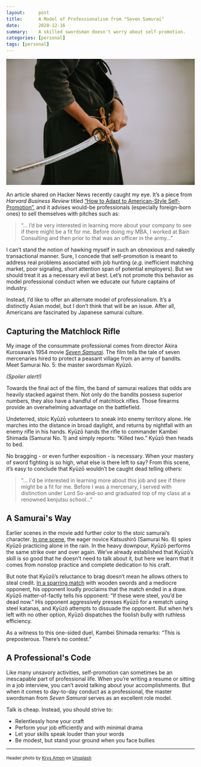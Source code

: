 ```yaml
---
layout:     post
title:      A Model of Professionalism from "Seven Samurai"
date:       2020-12-16
summary:    A skilled swordsman doesn't worry about self-promotion.
categories: [personal]
tags: [personal]
---
```


<img src = "/assets/images/krys-amon-eAAR-0iDhic-unsplash.jpg">


An article shared on Hacker News recently caught my eye. It’s a piece from _Harvard Business Review_ titled [“How to Adapt to American-Style Self-Promotion”](https://hbr.org/2014/04/how-to-adapt-to-american-style-self-promotion), and it advises would-be professionals (especially foreign-born ones) to sell themselves with pitches such as:

> “… I’d be very interested in learning more about your company to see if there might be a fit for me.  Before doing my MBA, I worked at Bain Consulting and then prior to that was an officer in the army…”

I can’t stand the notion of hawking myself in such an obnoxious and nakedly transactional manner. Sure, I concede that self-promotion is meant to address real problems associated with job hunting (_e.g._ inefficient matching market, poor signaling, short attention span of potential employers). But we should treat it as a necessary evil at best. Let’s not promote this behavior as model professional conduct when we educate our future captains of industry.

Instead, I’d like to offer an alternate model of professionalism. It’s a distinctly Asian model, but I don’t think that will be an issue. After all, Americans are fascinated by Japanese samurai culture.

## Capturing the Matchlock Rifle

My image of the consummate professional comes from director Akira Kurosawa’s 1954 movie [_Seven Samurai_](https://www.youtube.com/watch?v=Z1q_UjzM3cI). The film tells the tale of seven mercenaries hired to protect a peasant village from an army of bandits. Meet  Samurai No. 5: the master swordsman Kyūzō.

_(Spoiler alert!)_

Towards the final act of the film, the band of samurai realizes that odds are heavily stacked against them. Not only do the bandits possess superior numbers, they also have a handful of matchlock rifles. Those firearms provide an overwhelming advantage on the battlefield.

Undeterred, stoic Kyūzō volunteers to sneak into enemy territory alone. He marches into the distance in broad daylight, and returns by nightfall with an enemy rifle in his hands. Kyūzō hands the rifle to commander Kambei Shimada (Samurai No. 1) and simply reports: “Killed two.” Kyūzō then heads to bed.

No bragging - or even further exposition - is necessary. When your mastery of sword fighting is so high, what else is there left to say? From this scene, it’s easy to conclude that Kyūzō wouldn’t be caught dead telling others:

> "... I'd be interested in learning more about this job and see if there might be a fit for me. Before I was a mercenary, I served with distinction under Lord So-and-so and graduated top of my class at a renowned kenjutsu school..."

## A Samurai's Way

Earlier scenes in the movie add further color to the stoic samurai’s character. [In one scene](https://www.youtube.com/watch?v=fjvRQfSV-0o), the eager novice Katsushirō (Samurai No. 6) spies Kyūzō practicing alone in the rain. In the heavy downpour, Kyūzō performs the same strike over and over again. We’ve already established that Kyūzō’s skill is so good that he doesn't need to talk about it, but here we learn that it comes from nonstop practice and complete dedication to his craft.

But note that Kyūzō’s reluctance to brag doesn’t mean he allows others to steal credit. [In a sparring match](https://www.youtube.com/watch?v=GF5U83UIX1o) with wooden swords and a mediocre opponent, his opponent loudly proclaims that the match ended in a draw. Kyūzō matter-of-factly tells his opponent: “If these were steel, you’d be dead now.” His opponent aggressively presses Kyūzō for a rematch using steel katanas, and Kyūzō attempts to dissuade the opponent. But when he’s left with no other option, Kyūzō dispatches the foolish bully with ruthless efficiency.

As a witness to this one-sided duel, Kambei Shimada remarks: “This is preposterous. There’s no contest.”

## A Professional's Code

Like many unsavory activities, self-promotion can sometimes be an inescapable part of professional life. When you’re writing a resume or sitting in a job interview, you can’t avoid talking about your accomplishments. But when it comes to day-to-day conduct as a professional, the master swordsman from _Seven Samurai_ serves as an excellent role model.

Talk is cheap. Instead, you should strive to:
* Relentlessly hone your craft
* Perform your job efficiently and with minimal drama
* Let your skills speak louder than your words
* Be modest, but stand your ground when you face bullies


---
<small>Header photo by <a href="https://unsplash.com/@krysamon?utm_source=unsplash&amp;utm_medium=referral&amp;utm_content=creditCopyText">Krys Amon</a> on <a href="https://unsplash.com/s/photos/samurai?utm_source=unsplash&amp;utm_medium=referral&amp;utm_content=creditCopyText">Unsplash</a></small>
